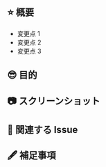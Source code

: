 <!--
Pull Requestありがとうございます！
Pull Requestを作成するにあたり、以下の内容を記述してください。

Tip: ファイルをドラッグ＆ドロップすると、画像やファイルを添付できます。
-->

## ⭐️ 概要

<!--
このPull Requestで何を行なったのか、
どう変わるのかを明確かつ簡潔に記述してください。
-->

- 変更点 1
- 変更点 2
- 変更点 3

## 😎 目的

<!--
このPull Requestでなぜその変更を行なったのか、
どのような意図なのかを明確かつ簡潔に記述してください。
-->

## 📷 スクリーンショット

<!--
スクリーンショットがあれば添付してください。
-->

## 💬 関連する Issue

<!--
関連するIssueがあれば番号を記述してください。
-->

## 🖋️ 補足事項

<!--
相談したい内容や残っている課題など、
伝えたい内容があれば記述してください。
また、関連するリンクや参考資料などがあれば教えてください。
-->
